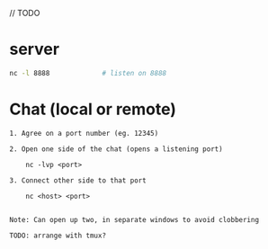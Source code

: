 // TODO



# server

```bash
nc -l 8888             # listen on 8888

```



# Chat (local or remote)

```
1. Agree on a port number (eg. 12345)

2. Open one side of the chat (opens a listening port)

    nc -lvp <port>

3. Connect other side to that port 

    nc <host> <port>


Note: Can open up two, in separate windows to avoid clobbering

TODO: arrange with tmux?
```
